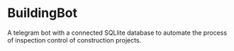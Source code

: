 # BuildingBot
A telegram bot with a connected SQLlite database to automate the process of inspection control of construction projects.
